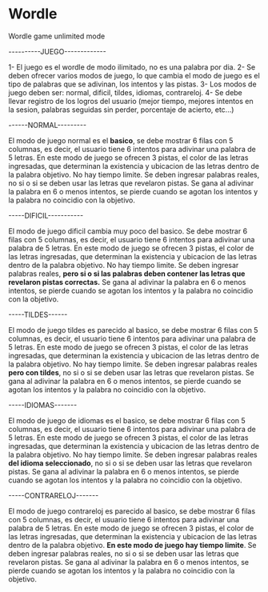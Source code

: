 # Wordle
Wordle game unlimited mode

----------JUEGO-------------

1- El juego es el wordle de modo ilimitado, no es una palabra por dia. 
2- Se deben ofrecer varios modos de juego, lo que cambia el modo de juego es el tipo de palabras que se adivinan, los intentos y las pistas. 
3- Los modos de juego deben ser: normal, dificil, tildes, idiomas, contrareloj. 
4- Se debe llevar registro de los logros del usuario (mejor tiempo, mejores intentos en la sesion, palabras seguidas sin perder, porcentaje de acierto, etc...)

------NORMAL---------

El modo de juego normal es el **basico**, se debe mostrar 6 filas con 5 columnas, es decir, el usuario tiene 6 intentos para adivinar una palabra de 5 letras. En este modo de juego se ofrecen 3 pistas, el color de las letras ingresadas, que determinan la existencia y ubicacion de las letras dentro de la palabra objetivo. No hay tiempo limite. Se deben ingresar palabras reales, no si o si se deben usar las letras que revelaron pistas. Se gana al adivinar la palabra en 6 o menos intentos, se pierde cuando se agotan los intentos y la palabra no coincidio con la objetivo. 


-----DIFICIL-----------

El modo de juego dificil cambia muy poco del basico. Se debe mostrar 6 filas con 5 columnas, es decir, el usuario tiene 6 intentos para adivinar una palabra de 5 letras. En este modo de juego se ofrecen 3 pistas, el color de las letras ingresadas, que determinan la existencia y ubicacion de las letras dentro de la palabra objetivo. No hay tiempo limite. Se deben ingresar palabras reales, **pero si o si las palabras deben contener las letras que revelaron pistas correctas.** Se gana al adivinar la palabra en 6 o menos intentos, se pierde cuando se agotan los intentos y la palabra no coincidio con la objetivo. 


-----TILDES------

El modo de juego tildes es parecido al basico, se debe mostrar 6 filas con 5 columnas, es decir, el usuario tiene 6 intentos para adivinar una palabra de 5 letras. En este modo de juego se ofrecen 3 pistas, el color de las letras ingresadas, que determinan la existencia y ubicacion de las letras dentro de la palabra objetivo. No hay tiempo limite. Se deben ingresar palabras reales **pero con tildes**, no si o si se deben usar las letras que revelaron pistas. Se gana al adivinar la palabra en 6 o menos intentos, se pierde cuando se agotan los intentos y la palabra no coincidio con la objetivo.


-----IDIOMAS-------

El modo de juego de idiomas es el basico, se debe mostrar 6 filas con 5 columnas, es decir, el usuario tiene 6 intentos para adivinar una palabra de 5 letras. En este modo de juego se ofrecen 3 pistas, el color de las letras ingresadas, que determinan la existencia y ubicacion de las letras dentro de la palabra objetivo. No hay tiempo limite. Se deben ingresar palabras reales **del idioma seleccionado**, no si o si se deben usar las letras que revelaron pistas. Se gana al adivinar la palabra en 6 o menos intentos, se pierde cuando se agotan los intentos y la palabra no coincidio con la objetivo. 

-----CONTRARELOJ-------

El modo de juego contrareloj es parecido al basico, se debe mostrar 6 filas con 5 columnas, es decir, el usuario tiene 6 intentos para adivinar una palabra de 5 letras. En este modo de juego se ofrecen 3 pistas, el color de las letras ingresadas, que determinan la existencia y ubicacion de las letras dentro de la palabra objetivo. **En este modo de juego hay tiempo limite**. Se deben ingresar palabras reales, no si o si se deben usar las letras que revelaron pistas. Se gana al adivinar la palabra en 6 o menos intentos, se pierde cuando se agotan los intentos y la palabra no coincidio con la objetivo. 
